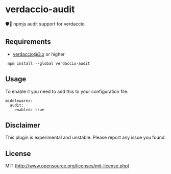 # verdaccio-audit
🛡🔬 npmjs audit support for verdaccio

## Requirements

* verdaccio@3.x or higher

```
 npm install --global verdaccio-audit
```

## Usage
To enable it you need to add this to your configuration file.
```
middlewares:
  audit:
    enabled: true
```

## Disclaimer

This plugin is experimental and unstable. Please report any issue you found.

## License

MIT (http://www.opensource.org/licenses/mit-license.php)
